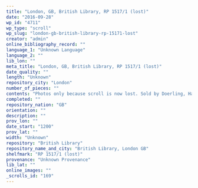 ```yaml
---
title: "London, GB, British Library, RP 1517/1 (lost)"
date: "2016-09-28"
wp_id: "4711"
wp_type: "scroll"
wp_slug: "london-gb-british-library-rp-15171-lost"
creator: "admin"
online_bibliography_record: ""
language_1: "Unknown Language"
language_2: ""
lib_lon: ""
meta_title: "London, GB, British Library, RP 1517/1 (lost)"
date_quality: ""
length: "Unknown"
repository_city: "London"
number_of_pieces: ""
contents: "Photos only because scroll is now lost. Sold by Doerling, Hamburg, 1987."
completed: ""
repository_nation: "GB"
orientation: ""
description: ""
prov_lon: ""
date_start: "1200"
prov_lat: ""
width: "Unknown"
repository: "British Library"
repository_name_and_city: "British Library, London GB"
shelfmark: "RP 1517/1 (lost)"
provenance: "Unknown Provenance"
lib_lat: ""
online_images: ""
_scrolls_id: "169"
---
```



